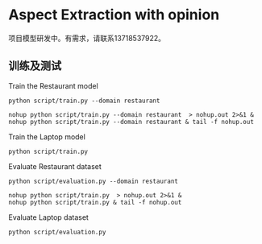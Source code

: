 # Aspect Extraction with opinion
项目模型研发中。有需求，请联系13718537922。

## 训练及测试

Train the Restaurant model
```
python script/train.py --domain restaurant 
```
```
nohup python script/train.py --domain restaurant  > nohup.out 2>&1 & 
nohup python script/train.py --domain restaurant & tail -f nohup.out
```

Train the Laptop model
```
python script/train.py 
```


Evaluate Restaurant dataset
```
python script/evaluation.py --domain restaurant 
```

```
nohup python script/train.py  > nohup.out 2>&1 & 
nohup python script/train.py & tail -f nohup.out
```

Evaluate Laptop dataset
```
python script/evaluation.py
```
